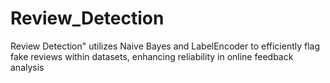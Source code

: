# Review_Detection
Review Detection" utilizes Naive Bayes and LabelEncoder to efficiently flag fake reviews within datasets, enhancing reliability in online feedback analysis
